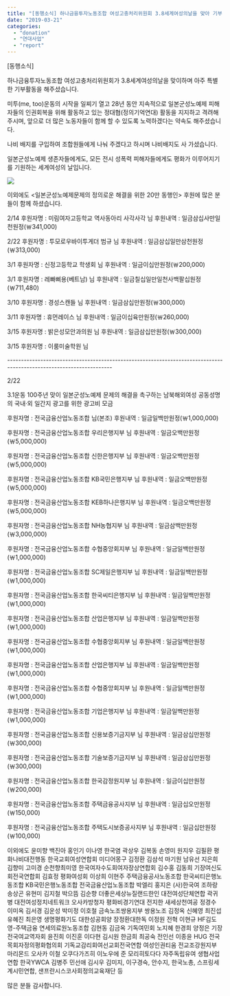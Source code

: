 ```yaml
---
title: "[동행소식] 하나금융투자노동조합 여성고충처리위원회 3.8세계여성의날을 맞아 기부 및 그외 소식"
date: "2019-03-21"
categories: 
  - "donation"
  - "연대사업"
  - "report"
---
```


\[동행소식\]

하나금융투자노동조합 여성고충처리위원회가 3.8세계여성의날을 맞이하며 아주 특별한 기부활동을 해주셨습니다.

미투(me, too)운동의 시작을 일찌기 열고 28년 동안 지속적으로 일본군성노예제 피해자들의 인권회복을 위해 활동하고 있는 정대협(정의기억연대) 활동을 지지하고 격려해주시며, 앞으로 더 많은 노동자들이 함께 할 수 있도록 노력하겠다는 약속도 해주셨습니다.

나비 배지를 구입하여 조합원들에게 나눠 주겠다고 하시며 나비배지도 사 가셨습니다.

일본군성노예제 생존자들에게도, 모든 전시 성폭력 피해자들에게도 평화가 이루어지기를 기원하는 세계여성의 날입니다.

![](https://womenandwar.net/kr/wp-content/uploads/2019/03/정의기억연대-동행소식.jpg)

이외에도 <일본군성노예제문제의 정의로운 해결을 위한 20만 동행인> 후원에 많은 분들이 함께 하셨습니다.

2/14 후원자명 : 미림여자고등학교 역사동아리 사각사각 님 후원내역 : 일금삼십사만일천원정(￦341,000)

2/22 후원자명 : 투모로우바이투게더 범규 님 후원내역 : 일금삼십일만삼천원정(￦313,000)

3/1 후원자명 : 신정고등학교 학생회 님 후원내역 : 일금이십만원정(￦200,000)

3/1 후원자명 : 레빠삐용(베트남) 님 후원내역 : 일금칠십일만일천사백팔십원정(￦711,480)

3/10 후원자명 : 경성스캔들 님 후원내역 : 일금삼십만원정(￦300,000)

3/11 후원자명 : 휴먼레이스 님 후원내역 : 일금이십육만원정(￦260,000)

3/15 후원자명 : 밝은성모안과의원 님 후원내역 : 일금삼십만원정(￦300,000)

3/15 후원자명 : 이룸미술학원 님

\--------------------------------------------------------------------------------------------------------------------

2/22

3.1운동 100주년 맞이 일본군성노예제 문제의 해결을 촉구하는 남북해외여성 공동성명의 국내·외 일간지 광고를 위한 광고비 모금

후원자명 : 전국금융산업노동조합 님(본조) 후원내역 : 일금일백만원정(￦1,000,000)

후원자명 : 전국금융산업노동조합 우리은행지부 님 후원내역 : 일금오백만원정(￦5,000,000)

후원자명 : 전국금융산업노동조합 신한은행지부 님 후원내역 : 일금오백만원정(￦5,000,000)

후원자명 : 전국금융산업노동조합 KB국민은행지부 님 후원내역 : 일금오백만원정(￦5,000,000)

후원자명 : 전국금융산업노동조합 KEB하나은행지부 님 후원내역 : 일금오백만원정(￦5,000,000)

후원자명 : 전국금융산업노동조합 NH농협지부 님 후원내역 : 일금삼백만원정(￦3,000,000)

후원자명 : 전국금융산업노동조합 수협중앙회지부 님 후원내역 : 일금일백만원정(￦1,000,000)

후원자명 : 전국금융산업노동조합 SC제일은행지부 님 후원내역 : 일금일백만원정(￦1,000,000)

후원자명 : 전국금융산업노동조합 한국씨티은행지부 님 후원내역 : 일금일백만원정(￦1,000,000)

후원자명 : 전국금융산업노동조합 산업은행지부 님 후원내역 : 일금일백만원정(￦1,000,000)

후원자명 : 전국금융산업노동조합 수협중앙회지부 님 후원내역 : 일금일백만원정(￦1,000,000)

후원자명 : 전국금융산업노동조합 산업은행지부 님 후원내역 : 일금일백만원정(￦1,000,000)

후원자명 : 전국금융산업노동조합 수협중앙회지부 님 후원내역 : 일금일백만원정(￦1,000,000)

후원자명 : 전국금융산업노동조합 기업은행지부 님 후원내역 : 일금일백만원정(￦1,000,000)

후원자명 : 전국금융산업노동조합 신용보증기금지부 님 후원내역 : 일금삼십만원정(￦300,000)

후원자명 : 전국금융산업노동조합 기술보증기금지부 님 후원내역 : 일금삼십만원정(￦300,000)

후원자명 : 전국금융산업노동조합 한국감정원지부 님 후원내역 : 일금이십만원정(￦200,000)

후원자명 : 전국금융산업노동조합 주택금융공사지부 님 후원내역 : 일금십오만원정(￦150,000)

후원자명 : 전국금융산업노동조합 주택도시보증공사지부 님 후원내역 : 일금십만원정(￦100,000)

이외에도 윤미향 백진아 홍인기 이나영 한국염 곽상우 김복동 손영미 원지우 김필환 평화나비대전행동 한국교회여성연합회 미디어몽구 김정환 김삼석 마기원 남유선 지은희 김향미 고미경 순천향최미영 한국여자수도회여자장상연합회 김수홍 김동희 기장여신도회전국연합회 김효정 평화여성회 이상희 이현주 주택금융공사노동조합 한국씨티은행노동조합 KB국민은행노동조합 전국금융산업노동조합 박엘리 홍지은 (사)한국여 조하랑 송상곤 유현미 김지철 박으뜸 김순향 더좋은세상뉴질랜드한인 대전여성단체연합 곽귀병 대전여성정치네트워크 오사카방청자 평화비경기연대 전지한 새세상천여공 정경수 이미옥 김서경 김운성 박미정 이호철 금속노조쌍용지부 쌍용노조 김정옥 신혜영 최진섭 유혜진 최은영 생명평화기도 대한성공회양 장정환대한독 이정원 전혁 이현규 HF김도영-주택금융 연세의료원노동조합 김현동 김금옥 기독여민회 노지혜 한경희 양정은 기장전국여교역자회 윤진희 이진훈 이다현 김시원 한금희 최공숙 전인선 이종윤 HUG 전국목회자정의평화협의회 기독교감리회여선교회전국연합 여성인권티움 전교조강원지부 마리몬드 오사카 이철 오쿠다가즈히 이노우에 준 모리히토다다 자주독립유여 생협사업연합 한국YWCA 김병주 민선애 김시우 김미지, 이구경숙, 안수지, 한국노총, 스프링세계시민연합, 샌프란시스코사회정의교육재단 등

많은 분들 감사합니다.
